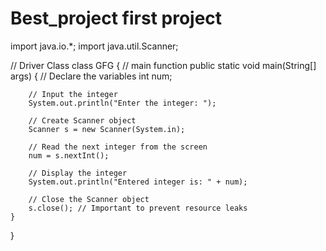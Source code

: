 # Best_project first project
import java.io.*;
import java.util.Scanner;

// Driver Class
class GFG {
    // main function
    public static void main(String[] args)
    {
        // Declare the variables
        int num;

        // Input the integer
        System.out.println("Enter the integer: ");

        // Create Scanner object
        Scanner s = new Scanner(System.in);

        // Read the next integer from the screen
        num = s.nextInt();

        // Display the integer
        System.out.println("Entered integer is: " + num);

        // Close the Scanner object
        s.close(); // Important to prevent resource leaks
    }
}
